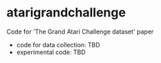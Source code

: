 # atarigrandchallenge
Code for 'The Grand Atari Challenge dataset' paper

* code for data collection: TBD
* experimental code: TBD
